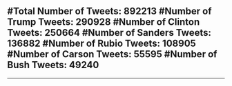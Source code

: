 #Total Number of Tweets: 892213 
#Number of Trump Tweets: 290928
#Number of Clinton Tweets: 250664
#Number of Sanders Tweets: 136882
#Number of Rubio Tweets: 108905
#Number of Carson Tweets: 55595
#Number of Bush Tweets: 49240
---
---
